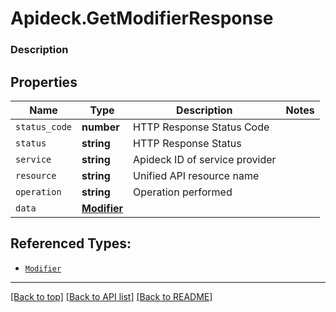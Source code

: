 # Apideck.GetModifierResponse

### Description

## Properties
Name | Type | Description | Notes
------------ | ------------- | ------------- | -------------
`status_code` | **number** | HTTP Response Status Code | 
`status` | **string** | HTTP Response Status | 
`service` | **string** | Apideck ID of service provider | 
`resource` | **string** | Unified API resource name | 
`operation` | **string** | Operation performed | 
`data` | [**Modifier**](Modifier.md) |  | 





## Referenced Types:





* [`Modifier`](Modifier.md)

---

[[Back to top]](#) [[Back to API list]](../../../../README.md#documentation-for-api-endpoints) [[Back to README]](../../../../README.md)


